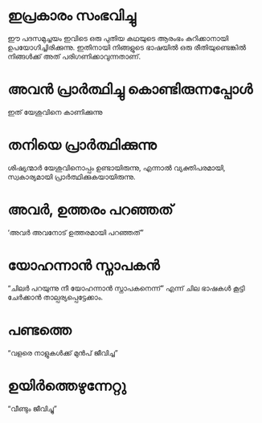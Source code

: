 # ഇപ്രകാരം സംഭവിച്ചു
ഈ പദസമുച്ചയം ഇവിടെ ഒരു പുതിയ കഥയുടെ ആരംഭം കുറിക്കാനായി ഉപയോഗിച്ചിരിക്കുന്നു. ഇതിനായി നിങ്ങളുടെ ഭാഷയിൽ ഒരു രീതിയുണ്ടെങ്കിൽ നിങ്ങൾക്ക് അത് പരിഗണിക്കാവുന്നതാണ്.
# അവൻ പ്രാർത്ഥിച്ചു കൊണ്ടിരുന്നപ്പോൾ
ഇത് യേശുവിനെ കാണിക്കുന്നു
# തനിയെ പ്രാർത്ഥിക്കുന്നു
ശിഷ്യന്മാർ യേശുവിനൊപ്പം ഉണ്ടായിരുന്നു, എന്നാൽ വ്യക്തിപരമായി, സ്വകാര്യമായി പ്രാർത്ഥിക്കുകയായിരുന്നു.
# അവർ, ഉത്തരം പറഞ്ഞത്
‘അവർ അവനോട് ഉത്തരമായി പറഞ്ഞത്”
# യോഹന്നാൻ സ്നാപകൻ
“ചിലർ പറയുന്നു നീ യോഹന്നാൻ സ്നാപകനെന്ന്” എന്ന് ചില ഭാഷകൾ കൂട്ടി ചേർക്കാൻ താല്പര്യപ്പെട്ടേക്കാം.
# പണ്ടത്തെ
“വളരെ നാളുകൾക്ക് മുൻപ് ജീവിച്ച”
# ഉയിർത്തെഴുന്നേറ്റു
“വീണ്ടും ജീവിച്ചു”
